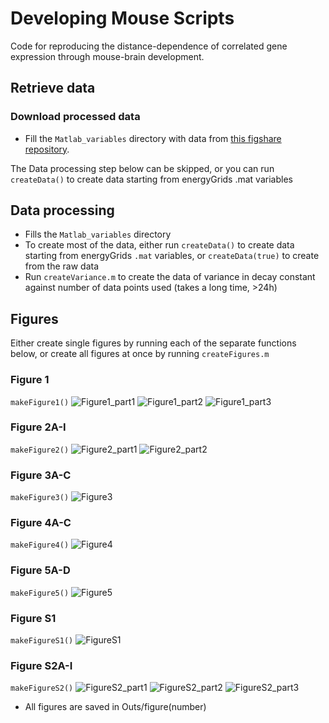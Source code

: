 # Developing Mouse Scripts
Code for reproducing the distance-dependence of correlated gene expression through mouse-brain development.

## Retrieve data
### Download processed data
* Fill the `Matlab_variables` directory with data from [this figshare repository](https://figshare.com/projects/Developing_Mouse/64328).

The Data processing step below can be skipped, or you can run `createData()` to create data starting from energyGrids .mat variables

## Data processing
* Fills the `Matlab_variables` directory
* To create most of the data, either run `createData()` to create data starting from energyGrids `.mat` variables, or `createData(true)` to create from the raw data
* Run `createVariance.m` to create the data of variance in decay constant against number of data points used (takes a long time, >24h)

## Figures
Either create single figures by running each of the separate functions below, or create all figures at once by running `createFigures.m`

### Figure 1
`makeFigure1()`
![Figure1_part1](Outs/figure1/figure1_part1.png)
![Figure1_part2](Outs/figure1/figure1_part2.png)
![Figure1_part3](Outs/figure1/figure1_part3.png)

### Figure 2A-I
`makeFigure2()`
![Figure2_part1](Outs/figure2/figure2_part1.png)
![Figure2_part2](Outs/figure2/figure2_part2.png)

### Figure 3A-C
`makeFigure3()`
![Figure3](Outs/figure3/figure3.png)

### Figure 4A-C
`makeFigure4()`
![Figure4](Outs/figure4/figure4.png)

### Figure 5A-D
`makeFigure5()`
![Figure5](Outs/figure5/figure5.png)

### Figure S1
`makeFigureS1()`
![FigureS1](Outs/figureS1/figureS1.png)

### Figure S2A-I
`makeFigureS2()`
![FigureS2_part1](Outs/figureS2/figureS2_part1.png)
![FigureS2_part2](Outs/figureS2/figureS2_part2.png)
![FigureS2_part3](Outs/figureS2/figureS2_part3.png)

* All figures are saved in Outs/figure(number)
